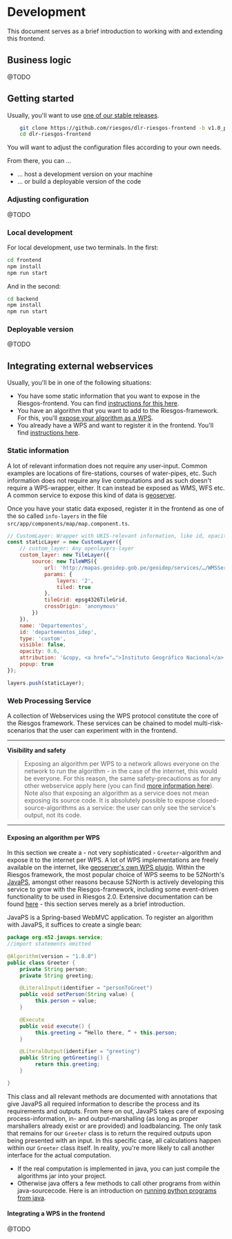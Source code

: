 # Development

This document serves as a brief introduction to working with and extending this frontend. 


## Business logic
@TODO

## Getting started
Usually, you'll want to use [one of our stable releases](https://github.com/riesgos/dlr-riesgos-frontend/tags).
```bash
    git clone https://github.com/riesgos/dlr-riesgos-frontend -b v1.0_peru
    cd dlr-riesgos-frontend
```

You will want to adjust the configuration files according to your own needs.

From there, you can ...
 - ... host a development version on your machine
 - ... or build a deployable version of the code 

### Adjusting configuration
@TODO

### Local development
For local development, use two terminals. In the first:
```bash
cd frontend
npm install 
npm run start
```

And in the second:
```bash
cd backend
npm install 
npm run start
```

### Deployable version
@TODO


## Integrating external webservices

Usually, you'll be in one of the following situations:
 - You have some static information that you want to expose in the Riesgos-frontend. You can find [instructions for this here](#static-information).
 - You have an algorithm that you want to add to the Riesgos-framework. For this, you'll [expose your algorithm as a WPS](#exposing-an-algorithm-per-wps).
 - You already have a WPS and want to register it in the frontend. You'll find [instructions here](#integrating-a-wps-in-the-frontend). 

### Static information

A lot of relevant information does not require any user-input. Common examples are locations of fire-stations, courses of water-pipes, etc. Such information does not require any live computations and as such doesn't require a WPS-wrapper, either. It can instead be exposed as WMS, WFS etc. A common service to expose this kind of data is [geoserver](https://github.com/geoserver/geoserver).

Once you have your static data exposed, register it in the frontend as one of the so called `info-layers` in the file `src/app/components/map/map.component.ts`.

```js
// CustomLayer: Wrapper with UKIS-relevant information, like id, opacity, attribution etc.
const staticLayer = new CustomLayer({
    // custom_layer: Any openlayers-layer
    custom_layer: new TileLayer({
        source: new TileWMS({
            url: 'http://mapas.geoidep.gob.pe/geoidep/services/…/WMSServer?',
            params: {
                layers: '2',
                tiled: true
            },
            tileGrid: epsg4326TileGrid,
            crossOrigin: 'anonymous'
        })
    }),
    name: 'Departementos',
    id: 'departementos_idep',
    type: 'custom',
    visible: false,
    opacity: 0.6,
    attribution: '&copy, <a href="…">Instituto Geográfico Nacional</a>',
    popup: true
});

layers.push(staticLayer);

```

### Web Processing Service

A collection of Webservices using the WPS protocol constitute the core of the Riesgos framework. These services can be chained to model multi-risk-scenarios that the user can experiment with in the frontend.

---
**Visibility and safety**
> Exposing an algorithm per WPS to a network allows everyone on the network to run the algorithm - in the case of the internet, this would be everyone. For this reason, the same safety-precautions as for any other webservice apply here (you can find [more information here](https://owasp.org/)). Note also that exposing an algorithm as a service does not mean exposing its source code. It is absolutely possible to expose closed-source-algorithms as a service: the user can only see the service's output, not its code. 
---


#### Exposing an algorithm per WPS

In this section we create a - not very sophisticated - `Greeter`-algorithm and expose it to the internet per WPS. A lot of WPS implementations are freely available on the internet, like [geoserver's own WPS plugin](https://github.com/geoserver/geoserver/tree/master/src/extension/wps). Within the Riesgos framework, the most popular choice of WPS seems to be 52North's [JavaPS](https://github.com/52North/javaPS), amongst other reasons because 52North is actively developing this service to grow with the Riesgos-framework, including some event-driven functionality to be used in Riesgos 2.0. Extensive documentation can be found [here](http://52north.github.io/javaPS/documentation_markdown/site/index.html) - this section serves merely as a brief introduction.

JavaPS is a Spring-based WebMVC application. To register an algorithm with JavaPS, it suffices to create a single bean:
```java
package org.n52.javaps.service;
//import statements omitted

@Algorithm(version = "1.0.0")
public class Greeter {
    private String person;
    private String greeting;

    @LiteralInput(identifier = "personToGreet")
    public void setPerson(String value) {
         this.person = value;
    }

    @Execute
    public void execute() {
         this.greeting = “Hello there, “ + this.person;
    }

    @LiteralOutput(identifier = "greeting")
    public String getGreeting() {
         return this.greeting;
    }

}
```
This class and all relevant methods are documented with annotations that give JavaPS all required information to describe the process and its requirements and outputs. From here on out, JavaPS takes care of exposing process-information, in- and output-marshalling (as long as proper marshallers already exist or are provided) and loadbalancing. The only task that remains for our `Greeter` class is to return the required outputs upon being presented with an input. In this specific case, all calculations happen within our `Greeter` class itself. In reality, you're more likely to call another interface for the actual computation. 

 - If the real computation is implemented in java, you can just compile the algorithms jar into your project. 
 - Otherwise java offers a few methods to call other programs from within java-sourcecode. Here is an introduction on [running python programs from java](https://www.baeldung.com/java-working-with-python).

#### Integrating a WPS in the frontend
@TODO
